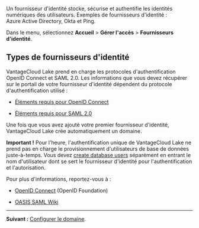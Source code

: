 Un fournisseur d'identité stocke, sécurise et authentifie les identités numériques des utilisateurs. Exemples de fournisseurs d'identité : Azure Active Directory, Okta et Ping.

Dans le menu, sélectionnez **Accueil** \> **Gérer l'accès** \> **Fournisseurs d'identité**.

Types de fournisseurs d'identité
--------------------------------

VantageCloud Lake prend en charge les protocoles d'authentification OpenID Connect et SAML 2.0. Les informations que vous devez récupérer sur le portail de votre fournisseur d'identité dépendent du protocole d'authentification utilisé :

-   [Éléments requis pour OpenID Connect](lfb1680194800865.md)

-   [Éléments requis pour SAML 2.0](dhs1680194823192.md)

Une fois que vous avez ajouté votre premier fournisseur d'identité, VantageCloud Lake crée automatiquement un domaine.

**Important !** Pour l'heure, l'authentification unique de VantageCloud Lake ne prend pas en charge le provisionnement d'utilisateurs de base de données juste-à-temps. Vous devez [create database users](wxe1659392685092.md) séparément en entrant le nom d'utilisateur dont se sert le fournisseur d'identité pour l'authentification et l'autorisation.

Pour plus d'informations, reportez-vous à :

-   [OpenID Connect](https://openid.net/connect/) (OpenID Foundation)

-   [OASIS SAML Wiki](https://wiki.oasis-open.org/security/FrontPage)

------------------------------------------------------------------------

**Suivant :** [Configurer le domaine](ruf1680184116601.md).
